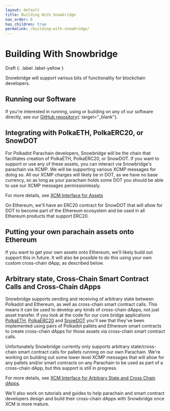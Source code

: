 ```yaml
---
layout: default
title: Building With Snowbridge
nav_order: 6
has_children: true
permalink: /building-with-snowbridge/
---
```

# Building With Snowbridge

Draft
{: .label .label-yellow }

Snowbridge will support various bits of functionality for blockchain developers.

## Running our Software

If you're interested in running, using or building on any of our software directly, see our [GitHub repository](https://github.com/Snowfork/polkadot-ethereum){: target="_blank"}.

## Integrating with PolkaETH, PolkaERC20, or SnowDOT

For Polkadot Parachain developers, Snowbridge will be the chain that facilitates creation of PolkaETH, PolkaERC20, or SnowDOT. If you want to support or use any of these assets, you can interact via Snowbridge's parachain via XCMP. We will be supporting various XCMP messages for doing so. All our XCMP charges will likely be in DOT, as we have no base currency, so as long as your parachain holds some DOT you should be able to use our XCMP messages permissionlessly.

For more details, see [XCM Interface for Assets](./xcm-for-assets)

On Ethereum, we'll have an ERC20 contract for SnowDOT that will allow for DOT to become part of the Ethereum ecosystem and be used in all Ethereum products that support ERC20.

## Putting your own parachain assets onto Ethereum

If you want to get your own assets onto Ethereum, we'll likely build out support this in future. It will also be possible to do this using your own custom cross-chain dApp, as described below.

## Arbitrary state, Cross-Chain Smart Contract Calls and Cross-Chain dApps

Snowbridge supports sending and receiving of arbitrary state between Polkadot and Ethereum, as well as cross-chain smart contract calls. This means it can be used to develop any kinds of cross-chain dApps, not just asset transfer. If you look at the code for our core bridge applications [PolkaETH](../core-bridge-applications/polkaeth), [PolkaERC20](../core-bridge-applications/polkaerc20) and [SnowDOT](../core-bridge-applications/snowdot) you'll see that they've been implemented using pairs of Polkadot pallets and Ethereum smart contracts to create cross-chain dApps for those assets via cross-chain smart contract calls.

Unfortunately Snowbridge currently only supports arbitrary state/cross-chain smart contract calls for pallets running on our own Parachain. We're working on building out some lower level XCMP messages that will allow for any pallets and/or smart contracts on any Parachain to be used as part of a cross-chain dApp, but this support is still in progress.

For more details, see [XCM Interface for Arbitrary State and Cross Chain dApps](./xcm-for-state).

We'll also work on tutorials and guides to help parachain and smart contract developers design and build their cross-chain dApps with Snowbridge once XCM is more mature.
